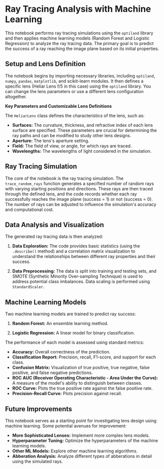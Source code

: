  

# Ray Tracing Analysis with Machine Learning

This notebook performs ray tracing simulations using the `optiland` library and then applies machine learning models (Random Forest and Logistic Regression) to analyze the ray tracing data.  The primary goal is to predict the success of a ray reaching the image plane based on its initial properties.

## Setup and Lens Definition

The notebook begins by importing necessary libraries, including `optiland`, `numpy`, `pandas`, `matplotlib`, and scikit-learn modules.  It then defines a specific lens (Heliar Lens f/5 in this case) using the `optiland` library. You can change the lens parameters or use a different lens configuration altogether.

**Key Parameters and Customizable Lens Definitions**

The `HeliarLens` class defines the characteristics of the lens, such as:

* **Surfaces:**  The curvature, thickness, and refractive index of each lens surface are specified.  These parameters are crucial for determining the ray paths and can be modified to study other lens designs.
* **Aperture:** The lens's aperture setting.
* **Field:** The field of view, or angle, for which rays are traced.
* **Wavelengths:** The wavelengths of light considered in the simulation.


## Ray Tracing Simulation

The core of the notebook is the ray tracing simulation.  The `trace_random_rays` function generates a specified number of random rays with varying starting positions and directions. These rays are then traced through the defined lens, and the code records whether each ray successfully reaches the image plane (success = 1) or not (success = 0).  The number of rays can be adjusted to influence the simulation's accuracy and computational cost.


## Data Analysis and Visualization

The generated ray tracing data is then analyzed:

1.  **Data Exploration:** The code provides basic statistics (using the `.describe()` method) and a correlation matrix visualization to understand the relationships between different ray properties and their success.

2.  **Data Preprocessing:**  The data is split into training and testing sets, and SMOTE (Synthetic Minority Over-sampling Technique) is used to address potential class imbalances.  Data scaling is performed using `StandardScaler`.

## Machine Learning Models

Two machine learning models are trained to predict ray success:

1.  **Random Forest:** An ensemble learning method.

2.  **Logistic Regression:** A linear model for binary classification.

The performance of each model is assessed using standard metrics:

*   **Accuracy:** Overall correctness of the prediction.
*   **Classification Report:** Precision, recall, F1-score, and support for each class.
*   **Confusion Matrix:** Visualization of true positive, true negative, false positive, and false negative predictions.
*   **ROC AUC (Receiver Operating Characteristic - Area Under the Curve):** A measure of the model's ability to distinguish between classes.
*   **ROC Curve:** Plots the true positive rate against the false positive rate.
*   **Precision-Recall Curve:** Plots precision against recall.

## Future Improvements

This notebook serves as a starting point for investigating lens design using machine learning.  Some potential avenues for improvement:
* **More Sophisticated Lenses:**  Implement more complex lens models.
* **Hyperparameter Tuning:** Optimize the hyperparameters of the machine learning models.
* **Other ML Models:** Explore other machine learning algorithms.
* **Abberation Analysis:** Analyze different types of abberations in detail using the simulated rays.
